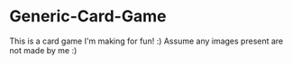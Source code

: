 ﻿# Generic-Card-Game
This is a card game I'm making for fun! :)
Assume any images present are not made by me :)
